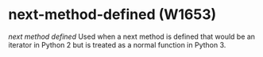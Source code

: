 # next-method-defined (W1653)

*next method defined* Used when a next method is defined that would be
an iterator in Python 2 but is treated as a normal function in Python 3.
